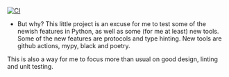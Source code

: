 [![CI](https://github.com/sirmar/yatzy/actions/workflows/main.yml/badge.svg?branch=main)](https://github.com/sirmar/yatzy/actions/workflows/main.yml)

* But why?
This little project is an excuse for me to test some of the newish features in Python, as well as some (for me at least) new tools. Some of the new features are protocols and type hinting. New tools are github actions, mypy, black and poetry.

This is also a way for me to focus more than usual on good design, linting and unit testing.
